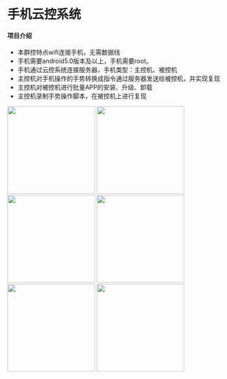 # 手机云控系统

#### 项目介绍
- 本群控特点wifi连接手机，无需数据线
- 手机需要android5.0版本及以上，手机需要root。
- 手机通过云控系统连接服务器，手机类型：主控机、被控机
- 主控机对手机操作的手势转换成指令通过服务器发送给被控机，并实现复现
- 主控机对被控机进行批量APP的安装、升级、卸载
- 主控机录制手势操作脚本，在被控机上进行复现
<img src="http://www.pchmall.com/Public/wx_func/1.jpg"  height = "200" />
<img src="http://www.pchmall.com/Public/wx_func/2.jpg"  height = "200" />
<img src="http://www.pchmall.com/Public/wx_func/3.jpg"  height = "200" />
<img src="http://www.pchmall.com/Public/wx_func/4.jpg"  height = "200" />
<img src="http://www.pchmall.com/Public/wx_func/5.jpg"  height = "200" />
<img src="http://www.pchmall.com/Public/wx_func/6.jpg"  height = "200" />











